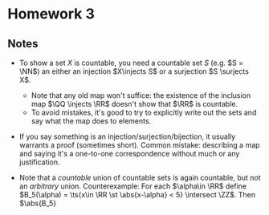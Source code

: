 # Homework 3 

## Notes

- To show a set $X$ is countable, you need a countable set $S$ (e.g. $S = \NN$) an either an injection $X\injects S$ or a surjection $S \surjects X$.
  - Note that any old map won't suffice: the existence of the inclusion map $\QQ \injects \RR$ doesn't show that $\RR$ is countable.
  - To avoid mistakes, it's good to try to explicitly write out the sets and say what the map does to elements. 

- If you say something is an injection/surjection/bijection, it usually warrants a proof (sometimes short).
  Common mistake: describing a map and saying it's a one-to-one correspondence without much or any justification.

- Note that a *countable* union of countable sets is again countable, but not an *arbitrary* union.
  Counterexample: For each $\alpha\in \RR$ define $B_5(\alpha) = \ts{x\in \RR \st \abs{x-\alpha} < 5} \intersect \ZZ$.
  Then $\abs{B_5}

